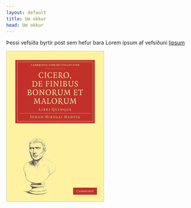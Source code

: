 ```yaml
---
layout: default
title: Um okkur
head: Um okkur
---
```

Þessi vefsíða byrtir post sem hefur bara Lorem ipsum af vefsíðuni 
[lipsum](https://www.lipsum.com)


![Mynd](/assets/img/9781108012430_p0_v1_s550x406.jpg)